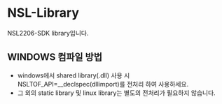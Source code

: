 # NSL-Library
NSL2206-SDK library입니다.


## WINDOWS 컴파일 방법
- windows에서 shared library(.dll) 사용 시 NSLTOF_API=__declspec(dllimport)를 전처리 하여 사용하세요.
- 그 외의 static library 및 linux library는 별도의 전처리가 필요하지 않습니다.

